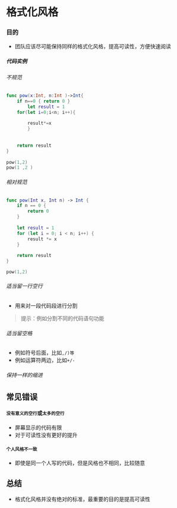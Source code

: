 # 格式化风格
### 目的
- 团队应该尽可能保持同样的格式化风格，提高可读性，方便快速阅读

##### 代码实例
###### 不规范
```swift
func pow(x:Int, n:Int )->Int{
    if n==0 { return 0 }
        let result = 1
    for(let i=0;i<n; i++){
    
        result*=x
        }
        
        
    return result
}
    
pow(1,2)
pow(1 ,2 )
```
###### 相对规范
```swift
func pow(Int x, Int n) -> Int {
    if n == 0 {
        return 0
    }
        
    let result = 1
    for (let i = 0; i < n; i++) {
        result *= x
    }
        
    return result
}

pow(1,2)
```

###### 适当留一行空行
- 用来对一段代码段进行分割
> 提示：例如分割不同的代码语句功能

###### 适当留空格
- 例如符号后面，比如`,/)等`
- 例如运算符两边，比如`+/-`
###### 保持一样的缩进

## 常见错误

#### `没有意义的空行`或`太多的空行`
- 屏幕显示的代码有限
- 对于可读性没有更好的提升

#### `个人风格不一致`
- 即使是同一个人写的代码，但是风格也不相同，比较随意

## 总结
- 格式化风格并没有绝对的标准，最重要的目的是提高可读性
